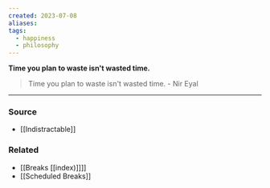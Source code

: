 ```yaml
---
created: 2023-07-08
aliases: 
tags:
  - happiness
  - philosophy
---
```

**Time you plan to waste isn't wasted time.**

> Time you plan to waste isn't wasted time. - Nir Eyal
> 

****
### Source
- [[Indistractable]]

### Related
- [[Breaks [[index)]]]]
- [[Scheduled Breaks]]